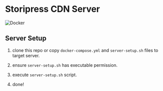 # Storipress CDN Server

![Docker](https://github.com/storipress/cdn-public/workflows/docker-images/badge.svg)

## Server Setup

1. clone this repo or copy `docker-compose.yml` and `server-setup.sh` files to target server.

2. ensure `server-setup.sh` has executable permission.

3. execute `server-setup.sh` script.

4. done!
